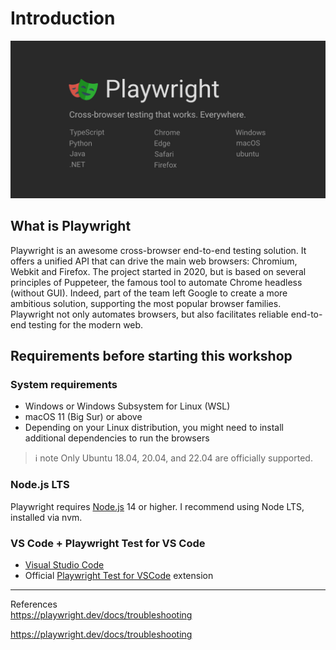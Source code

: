 # Introduction
![Playwright banner](../images/playwright-banner.jpg)

## What is Playwright
Playwright is an awesome cross-browser end-to-end testing solution. It offers a unified API that can drive the main web browsers: Chromium, Webkit and Firefox. The project started in 2020, but is based on several principles of Puppeteer, the famous tool to automate Chrome headless (without GUI). Indeed, part of the team left Google to create a more ambitious solution, supporting the most popular browser families. Playwright not only automates browsers, but also facilitates reliable end-to-end testing for the modern web.

## Requirements before starting this workshop
### System requirements
- Windows or Windows Subsystem for Linux (WSL)
- macOS 11 (Big Sur) or above
- Depending on your Linux distribution, you might need to install additional dependencies to run the browsers

>ℹ️ note
>Only Ubuntu 18.04, 20.04, and 22.04 are officially supported.

### Node.js LTS
Playwright requires [Node.js](https://nodejs.org) 14 or higher. I recommend using Node LTS, installed via nvm.

### VS Code + Playwright Test for VS Code
- [Visual Studio Code](https://code.visualstudio.com/)
- Official [Playwright Test for VSCode](https://marketplace.visualstudio.com/items?itemName=ms-playwright.playwright) extension

---
References  
<https://playwright.dev/docs/troubleshooting>  

https://playwright.dev/docs/troubleshooting

